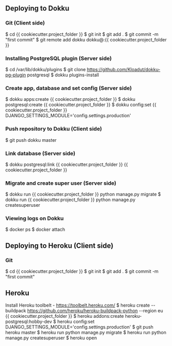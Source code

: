 ## Deploying to Dokku

### Git (Client side)
$ cd {{ cookiecutter.project_folder }}
$ git init
$ git add .
$ git commit -m "first commit"
$ git remote add dokku dokku@<server>:{{ cookiecutter.project_folder }}

### Installing PostgreSQL plugin (Server side)
$ cd /var/lib/dokku/plugins
$ git clone https://github.com/Kloadut/dokku-pg-plugin postgresql
$ dokku plugins-install

### Create app, database and set config (Server side)
$ dokku apps:create {{ cookiecutter.project_folder }}
$ dokku postgresql:create {{ cookiecutter.project_folder }}
$ dokku config:set {{ cookiecutter.project_folder }} DJANGO_SETTINGS_MODULE='config.settings.production'

### Push repository to Dokku (Client side)
$ git push dokku master

### Link database (Server side)
$ dokku postgresql:link {{ cookiecutter.project_folder }} {{ cookiecutter.project_folder }}

### Migrate and create super user (Server side)
$ dokku run {{ cookiecutter.project_folder }} python manage.py migrate
$ dokku run {{ cookiecutter.project_folder }} python manage.py createsuperuser

### Viewing logs on Dokku
$ docker ps
$ docker attach <CONTAINER ID>


## Deploying to Heroku (Client side)

### Git
$ cd {{ cookiecutter.project_folder }}
$ git init
$ git add .
$ git commit -m "first commit"

## Heroku
Install Heroku toolbelt - https://toolbelt.heroku.com/
$ heroku create --buildpack https://github.com/heroku/heroku-buildpack-python --region eu {{ cookiecutter.project_folder }}
$ heroku addons:create heroku-postgresql:hobby-dev
$ heroku config:set DJANGO_SETTINGS_MODULE='config.settings.production'
$ git push heroku master
$ heroku run python manage.py migrate
$ heroku run python manage.py createsuperuser
$ heroku open

